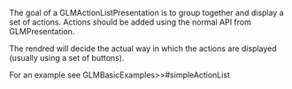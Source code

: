 The goal of a GLMActionListPresentation is to group together and display a set of actions.  Actions should be added using the normal API from GLMPresentation.The rendred will decide the actual way in which the actions are displayed (usually using a set of buttons).For an example see GLMBasicExamples>>#simpleActionList